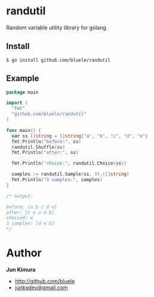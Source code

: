 # randutil

Random variable utility library for golang.

## Install

```
$ go install github.com/bluele/randutil
```

## Example

```go
package main

import (
  "fmt"
  "github.com/bluele/randutil"
)

func main() {
  var ss []string = []string{"a", "b", "c", "d", "e"}
  fmt.Println("before:", ss)
  randutil.Shuffle(ss)
  fmt.Println("after:", ss)

  fmt.Println("choice:", randutil.Choice(ss))

  samples := randutil.Sample(ss, 3).([]string)
  fmt.Println("3 samples:", samples)
}

/* output:

before: [a b c d e]
after: [c e a d b]
choiced: e
3 samples: [d e b]
*/
```

# Author

**Jun Kimura**

* <http://github.com/bluele>
* <junkxdev@gmail.com>